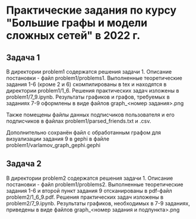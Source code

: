# Практические задания по курсу "Большие графы и модели сложных сетей" в 2022 г.

## Задача 1
В директории problem1 содержатся решения задачи 1. Описание постановки - файл   problem1/problems1.
Выполненные теоретические задания 1-6 (кроме 2 и 6) скомпилированы в tex и находятся в директории problem1/1_6. Решения практических задач изложены в problem1/7_9.ipynb. Результаты графиков и графов, требуемых в заданиях 7-9 оформлены в виде файлов graph_<номер задания>.png

Также помещены файлы данных подписчиков пользователя и его подписчиков в файлах problem1/parsed_friends.txt и .csv.

Дополнительно сохранён файл с обработанным графом для визуализации задания 9 в gephi в файле problem1/varlamov_graph_gephi.gephi

## Задача 2
В директории problem2 содержатся решения задачи 1. Описание постановки - файл   problem1/problems2.
Выполненные теоретические задания 1-6 и второй пункт задания 9 отсканированы в pdf-файл problem2/1_6_9.pdf.
Решения практических задач изложены в problem2/7_9.ipynb. 
Результаты графиков, необходимых в 7-9 заданиях, приведены в виде файлов graph_<номер задания и подпункта>.png
